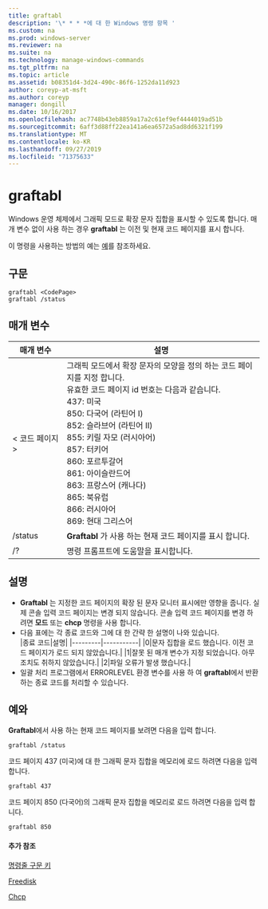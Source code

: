 ```yaml
---
title: graftabl
description: '\* * * *에 대 한 Windows 명령 항목 '
ms.custom: na
ms.prod: windows-server
ms.reviewer: na
ms.suite: na
ms.technology: manage-windows-commands
ms.tgt_pltfrm: na
ms.topic: article
ms.assetid: b08351d4-3d24-490c-86f6-1252da11d923
author: coreyp-at-msft
ms.author: coreyp
manager: dongill
ms.date: 10/16/2017
ms.openlocfilehash: ac7748b43eb8859a17a2c61ef9ef4444019ad51b
ms.sourcegitcommit: 6aff3d88ff22ea141a6ea6572a5ad8dd6321f199
ms.translationtype: MT
ms.contentlocale: ko-KR
ms.lasthandoff: 09/27/2019
ms.locfileid: "71375633"
---
```

# <a name="graftabl"></a>graftabl



Windows 운영 체제에서 그래픽 모드로 확장 문자 집합을 표시할 수 있도록 합니다. 매개 변수 없이 사용 하는 경우 **graftabl** 는 이전 및 현재 코드 페이지를 표시 합니다.

이 명령을 사용하는 방법의 예는 [예](#BKMK_examples)를 참조하세요.

## <a name="syntax"></a>구문

```
graftabl <CodePage>
graftabl /status
```

## <a name="parameters"></a>매개 변수

|매개 변수|설명|
|---------|-----------|
|\< 코드 페이지 >|그래픽 모드에서 확장 문자의 모양을 정의 하는 코드 페이지를 지정 합니다.</br>유효한 코드 페이지 id 번호는 다음과 같습니다.</br>437: 미국</br>850: 다국어 (라틴어 I)</br>852: 슬라브어 (라틴어 II)</br>855: 키릴 자모 (러시아어)</br>857: 터키어</br>860: 포르투갈어</br>861: 아이슬란드어</br>863: 프랑스어 (캐나다)</br>865: 북유럽</br>866: 러시아어</br>869: 현대 그리스어|
|/status|**Graftabl** 가 사용 하는 현재 코드 페이지를 표시 합니다.|
|/?|명령 프롬프트에 도움말을 표시합니다.|

## <a name="remarks"></a>설명

-   **Graftabl** 는 지정한 코드 페이지의 확장 된 문자 모니터 표시에만 영향을 줍니다. 실제 콘솔 입력 코드 페이지는 변경 되지 않습니다. 콘솔 입력 코드 페이지를 변경 하려면 **모드** 또는 **chcp** 명령을 사용 합니다.
-   다음 표에는 각 종료 코드와 그에 대 한 간략 한 설명이 나와 있습니다.  
    |종료 코드|설명|
    |---------|-----------|
    |0|문자 집합을 로드 했습니다. 이전 코드 페이지가 로드 되지 않았습니다.|
    |1|잘못 된 매개 변수가 지정 되었습니다. 아무 조치도 취하지 않았습니다.|
    |2|파일 오류가 발생 했습니다.|
-   일괄 처리 프로그램에서 ERRORLEVEL 환경 변수를 사용 하 여 **graftabl**에서 반환 하는 종료 코드를 처리할 수 있습니다.

## <a name="BKMK_examples"></a>예와

**Graftabl**에서 사용 하는 현재 코드 페이지를 보려면 다음을 입력 합니다.
```
graftabl /status
```
코드 페이지 437 (미국)에 대 한 그래픽 문자 집합을 메모리에 로드 하려면 다음을 입력 합니다.
```
graftabl 437
```
코드 페이지 850 (다국어)의 그래픽 문자 집합을 메모리로 로드 하려면 다음을 입력 합니다.
```
graftabl 850
```

#### <a name="additional-references"></a>추가 참조

[명령줄 구문 키](command-line-syntax-key.md)

[Freedisk](freedisk.md)

[Chcp](chcp.md)